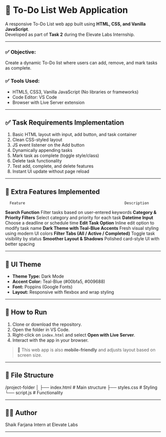 # 📝 To-Do List Web Application

A responsive To-Do List web app built using **HTML, CSS, and Vanilla JavaScript**.  
Developed as part of **Task 2** during the Elevate Labs Internship.

---

### ✅ Objective:
Create a dynamic To-Do list where users can add, remove, and mark tasks as complete.

### ✅ Tools Used:
- HTML5, CSS3, Vanilla JavaScript (No libraries or frameworks)
- Code Editor: VS Code
- Browser with Live Server extension

---

## ✅ Task Requirements Implementation

 1. Basic HTML layout with input, add button, and task container  
 2. Clean CSS-styled layout                                       
 3. JS event listener on the Add button                         
 4. Dynamically appending tasks                                  
 5. Mark task as complete (toggle style/class)                    
 6. Delete task functionality                                    
 7. Test add, complete, and delete features                      
 8. Instant UI update without page reload                       

---

## 🌟 Extra Features Implemented


      Feature                                             Description 

 **Search Function**                           Filter tasks based on user-entered keywords 
 **Category & Priority Filters**               Select category and priority for each task 
 **Datetime Input**                            Choose a deadline or schedule time 
 **Edit Task Option**                          Inline edit option to modify task name 
 **Dark Theme with Teal-Blue Accents**         Fresh visual styling using modern UI colors 
 **Filter Tabs (All / Active / Completed)**    Toggle task visibility by status 
 **Smoother Layout & Shadows**                 Polished card-style UI with better spacing 

---

## 🎨 UI Theme

- **Theme Type:** Dark Mode  
- **Accent Color:** Teal-Blue (#00bfa5, #009688)  
- **Font:** Poppins (Google Fonts)  
- **Layout:** Responsive with flexbox and wrap styling  

---

## 🚀 How to Run

1. Clone or download the repository.
2. Open the folder in VS Code.
3. Right-click on `index.html` and select **Open with Live Server**.
4. Interact with the app in your browser.

> 📱 This web app is also **mobile-friendly** and adjusts layout based on screen size.

---

## 📂 File Structure

/project-folder
│
├── index.html # Main structure
├── styles.css # Styling
└── script.js # Functionality

---

## 🙋‍♀️ Author

Shaik Farjana 
Intern at Elevate Labs

---
